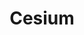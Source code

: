 ---
git: https://github.com/CesiumGS
linkedin: https://linkedin.com/company/cesium-gs
logohandle: cesium
sort: cesium
title: Cesium
twitter: https://x.com/CesiumJS
website: https://cesium.com/
---